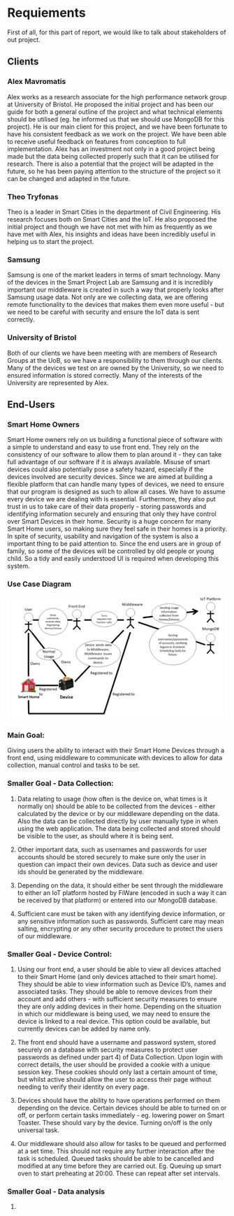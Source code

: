 # Requiements
First of all, for this part of report, we would like to talk about stakeholders of out project.
## Clients
### Alex Mavromatis
Alex works as a research associate for the high performance network group at University of Bristol. He proposed the initial project and has been our guide for both a general outline of the project and what technical elements should be utilised (eg. he informed us that we should use MongoDB for this project). He is our main client for this project, and we have been fortunate to have his consistent feedback as we work on the project. We have been able to receive useful feedback on features from conception to full implementation. Alex has an investment not only in a good project being made but the data being collected properly such that it can be utilised for research. There is also a potential that the project will be adapted in the future, so he has been paying attention to the structure of the project so it can be changed and adapted in the future.
### Theo Tryfonas
Theo is a leader in Smart Cities in the department of Civil Engineering. His research focuses both on Smart Cities and the IoT. He also proposed the initial project and though we have not met with him as frequently as we have met with Alex, his insights and ideas have been incredibly useful in helping us to start the project.
### Samsung
Samsung is one of the market leaders in terms of smart technology. Many of the devices in the Smart Project Lab are Samsung and it is incredibly important our middleware is created in such a way that properly looks after Samsung usage data. Not only are we collecting data, we are offering remote functionality to the devices that makes them even more useful - but we need to be careful with security and ensure the IoT data is sent correctly.
### University of Bristol
Both of our clients we have been meeting with are members of Research Groups at the UoB, so we have a responsibility to them through our clients. Many of the devices we test on are owned by the University, so we need to ensured information is stored correctly. Many of the interests of the University are represented by Alex.

## End-Users
### Smart Home Owners
Smart Home owners rely on us building a functional piece of software with a simple to understand and easy to use front end. They rely on the consistency of our software to allow them to plan around it - they can take full advantage of our software if it is always available. Misuse of smart devices could also potentially pose a safety hazard, especially if the devices involved are security devices. Since we are aimed at building a flexible platform that can handle many types of devices, we need to ensure that our program is designed as such to allow all cases. We have to assume every device we are dealing with is essential. Furthermore, they also put trust in us to take care of their data properly - storing passwords and identifying information securely and ensuring that only they have control over Smart Devices in their home. Security is a huge concern for many Smart Home users, so making sure they feel safe in their homes is a priority. In spite of security, usability and navigation of the system is also a important thing to be paid attention to. Since the end users are in group of family, so some of the devices will be controlled by old people or young child. So a tidy and easily understood UI is required when developing this system.

### Use Case Diagram

![alt text](UseCaseDiagram.png "Use Case Diagram")

### Main Goal:

Giving users the ability to interact with their Smart Home Devices through a front end, using middleware to communicate with devices to allow for data collection, manual control and tasks to be set.


### Smaller Goal - Data Collection:

1. Data relating to usage (how often is the device on, what times is it normally on) should be able to be collected from the devices - either calculated by the device or by our middleware depending on the data. Also the data can be collected directly by user manually type in when using the web application. The data being collected and stored should be visible to the user, as should where it is being sent.

2. Other important data, such as usernames and passwords for user accounts should be stored securely to make sure only the user in question can impact their own devices. Data such as device and user ids should be generated by the middleware.

3. Depending on the data, it should either be sent through the middleware to either an IoT platform hosted by FiWare (encoded in such a way it can be received by that platform) or entered into our MongoDB database.

4. Sufficient care must be taken with any identifying device information, or any sensitive information such as passwords. Sufficient care may mean salting, encrypting or any other security procedure to protect the users of our middleware.

### Smaller Goal - Device Control:

1. Using our front end, a user should be able to view all devices attached to their Smart Home (and only devices attached to their smart home). They should be able to view information such as Device ID’s, names and associated tasks. They should be able to remove devices from their account and add others - with sufficient security measures to ensure they are only adding devices in their home. Depending on the situation in which our middleware is being used, we may need to ensure the device is linked to a real device. This option could be available, but currently devices can be added by name only.

2. The front end should have a username and password system, stored securely on a database with security measures to protect user passwords as defined under part 4) of Data Collection. Upon login with correct details, the user should be provided a cookie with a unique session key. These cookies should only last a certain amount of time, but whilst active should allow the user to access their page without needing to verify their identity on every page.

3. Devices should have the ability to have operations performed on them depending on the device. Certain devices should be able to turned on or off, or perform certain tasks immediately - eg. lowering power on Smart Toaster. These should vary by the device. Turning on/off is the only universal task.

4. Our middleware should also allow for tasks to be queued and performed at a set time. This should not require any further interaction after the task is scheduled. Queued tasks should be able to be cancelled and modified at any time before they are carried out. Eg. Queuing up smart oven to start preheating at 20:00. These can repeat after set intervals.

### Smaller Goal - Data analysis

1.

